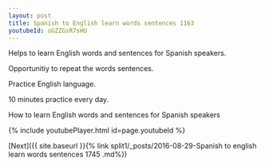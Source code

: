 ```yaml
---
layout: post
title: Spanish to English learn words sentences 1163 
youtubeId: oGZZGsR7sHU
---
```

 
 
Helps to learn English words and sentences for Spanish speakers.

Opportunitiy to repeat the words sentences. 

Practice English language. 
 
10 minutes practice every day. 
 
How to learn English words and sentences for Spanish speakers 
 
{% include youtubePlayer.html id=page.youtubeId %}
 
 
[Next]({{ site.baseurl }}{% link  split1/_posts/2016-08-29-Spanish to english learn words sentences 1745 .md%})
 
